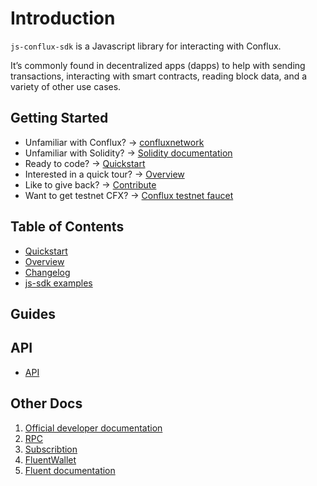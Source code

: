# Introduction

`js-conflux-sdk` is a Javascript library for interacting with Conflux.

It’s commonly found in decentralized apps (dapps) to help with sending transactions, interacting with smart contracts, reading block data, and a variety of other use cases.

## Getting Started

* Unfamiliar with Conflux? → [confluxnetwork](http://confluxnetwork.org)
* Unfamiliar with Solidity? → [Solidity documentation](https://docs.soliditylang.org/en/v0.8.10/)
* Ready to code? → [Quickstart](quick_start.md)
* Interested in a quick tour? → [Overview](overview.md)
* Like to give back? → [Contribute](https://github.com/conflux-chain/js-conflux-sdk)
* Want to get testnet CFX? → [Conflux testnet faucet](http://faucet.confluxnetwork.org/)

## Table of Contents

* [Quickstart](quick_start.md)
* [Overview](overview.md)
* [Changelog](../change_log.md)
* [js-sdk examples](https://github.com/conflux-fans/js-sdk-example)

## Guides

## API

* [API](api.md)

## Other Docs

1. [Official developer documentation](https://developer.conflux-chain.org/)
2. [RPC](https://developer.conflux-chain.org/docs/conflux-doc/docs/json_rpc)
3. [Subscribtion](https://developer.conflux-chain.org/docs/conflux-doc/docs/pubsub)
4. [FluentWallet](https://fluentwallet.com/)
5. [Fluent documentation](https://fluent-wallet.zendesk.com/hc/en-001)
